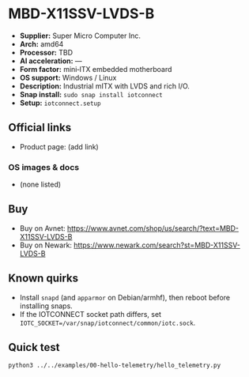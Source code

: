 # MBD-X11SSV-LVDS-B

- **Supplier:** Super Micro Computer  Inc.
- **Arch:** amd64
- **Processor:** TBD
- **AI acceleration:** —
- **Form factor:** mini‑ITX embedded motherboard
- **OS support:** Windows / Linux
- **Description:** Industrial mITX with LVDS and rich I/O.
- **Snap install:** `sudo snap install iotconnect`
- **Setup:** `iotconnect.setup`

## Official links
- Product page: (add link)

### OS images & docs
- (none listed)

## Buy
- Buy on Avnet: https://www.avnet.com/shop/us/search/?text=MBD-X11SSV-LVDS-B
- Buy on Newark: https://www.newark.com/search?st=MBD-X11SSV-LVDS-B

## Known quirks
- Install `snapd` (and `apparmor` on Debian/armhf), then reboot before installing snaps.
- If the IOTCONNECT socket path differs, set `IOTC_SOCKET=/var/snap/iotconnect/common/iotc.sock`.

## Quick test
```bash
python3 ../../examples/00-hello-telemetry/hello_telemetry.py
```
